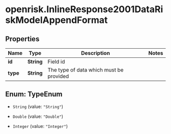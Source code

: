 # openrisk.InlineResponse2001DataRiskModelAppendFormat

## Properties

Name | Type | Description | Notes
------------ | ------------- | ------------- | -------------
**id** | **String** | Field id | 
**type** | **String** | The type of data which must be provided | 



## Enum: TypeEnum


* `String` (value: `"String"`)

* `Double` (value: `"Double"`)

* `Integer` (value: `"Integer"`)





